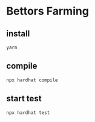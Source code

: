 # Bettors Farming 
## install
```shell
yarn
```
## compile
```shell
npx hardhat compile
```
## start test
```shell
npx hardhat test
```
